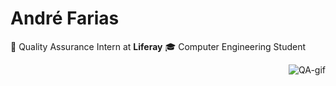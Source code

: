# André Farias

💙 Quality Assurance Intern at **Liferay**
🎓 Computer Engineering Student 

<img align="right" alt="QA-gif" src="https://media.giphy.com/media/111ebonMs90YLu/giphy.gif">
